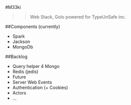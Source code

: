 #M33ki

>>Web Stack, Golo powered for TypeUnSafe inc.

##Components (currently)

- Spark
- Jackson
- MongoDb

##Backlog

- Query helper 4 Mongo
- Redis (jedis)
- Future
- Server Web Events
- Authentication (+ Cookies)
- Actors
- ...
